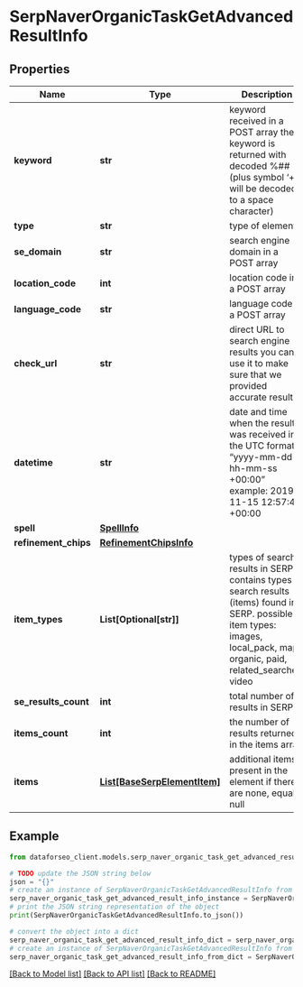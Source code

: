 # SerpNaverOrganicTaskGetAdvancedResultInfo


## Properties

Name | Type | Description | Notes
------------ | ------------- | ------------- | -------------
**keyword** | **str** | keyword received in a POST array the keyword is returned with decoded %## (plus symbol ‘+’ will be decoded to a space character) | [optional] 
**type** | **str** | type of element | [optional] 
**se_domain** | **str** | search engine domain in a POST array | [optional] 
**location_code** | **int** | location code in a POST array | [optional] 
**language_code** | **str** | language code in a POST array | [optional] 
**check_url** | **str** | direct URL to search engine results you can use it to make sure that we provided accurate results | [optional] 
**datetime** | **str** | date and time when the result was received in the UTC format: “yyyy-mm-dd hh-mm-ss +00:00” example: 2019-11-15 12:57:46 +00:00 | [optional] 
**spell** | [**SpellInfo**](SpellInfo.md) |  | [optional] 
**refinement_chips** | [**RefinementChipsInfo**](RefinementChipsInfo.md) |  | [optional] 
**item_types** | **List[Optional[str]]** | types of search results in SERP contains types of search results (items) found in SERP. possible item types: images, local_pack, map, organic, paid, related_searches, video | [optional] 
**se_results_count** | **int** | total number of results in SERP | [optional] 
**items_count** | **int** | the number of results returned in the items array | [optional] 
**items** | [**List[BaseSerpElementItem]**](BaseSerpElementItem.md) | additional items present in the element if there are none, equals null | [optional] 

## Example

```python
from dataforseo_client.models.serp_naver_organic_task_get_advanced_result_info import SerpNaverOrganicTaskGetAdvancedResultInfo

# TODO update the JSON string below
json = "{}"
# create an instance of SerpNaverOrganicTaskGetAdvancedResultInfo from a JSON string
serp_naver_organic_task_get_advanced_result_info_instance = SerpNaverOrganicTaskGetAdvancedResultInfo.from_json(json)
# print the JSON string representation of the object
print(SerpNaverOrganicTaskGetAdvancedResultInfo.to_json())

# convert the object into a dict
serp_naver_organic_task_get_advanced_result_info_dict = serp_naver_organic_task_get_advanced_result_info_instance.to_dict()
# create an instance of SerpNaverOrganicTaskGetAdvancedResultInfo from a dict
serp_naver_organic_task_get_advanced_result_info_from_dict = SerpNaverOrganicTaskGetAdvancedResultInfo.from_dict(serp_naver_organic_task_get_advanced_result_info_dict)
```
[[Back to Model list]](../README.md#documentation-for-models) [[Back to API list]](../README.md#documentation-for-api-endpoints) [[Back to README]](../README.md)


